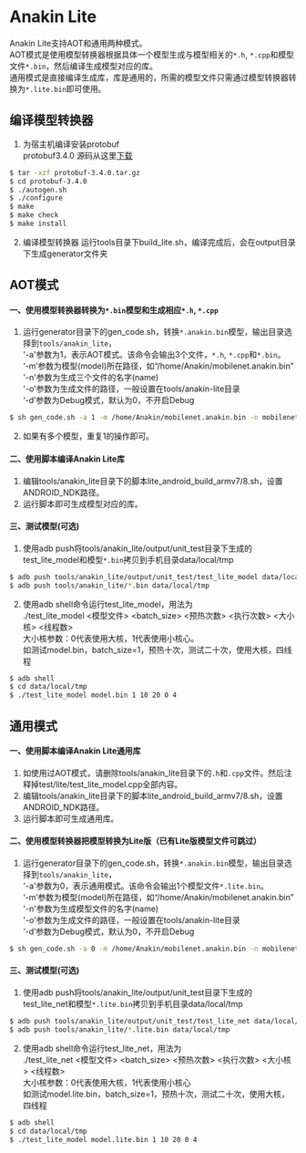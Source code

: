 # Anakin Lite
Anakin Lite支持AOT和通用两种模式。  
AOT模式是使用模型转换器根据具体一个模型生成与模型相关的`*.h`, `*.cpp`和模型文件`*.bin`，然后编译生成模型对应的库。  
通用模式是直接编译生成库，库是通用的，所需的模型文件只需通过模型转换器转换为`*.lite.bin`即可使用。  
## 编译模型转换器
1. 为宿主机编译安装protobuf   
protobuf3.4.0 源码从这里[下载](https://github.com/google/protobuf/releases/tag/v3.4.0)    
```bash
$ tar -xzf protobuf-3.4.0.tar.gz  
$ cd protobuf-3.4.0   
$ ./autogen.sh  
$ ./configure    
$ make  
$ make check   
$ make install
```
2. 编译模型转换器
运行tools目录下build_lite.sh，编译完成后，会在output目录下生成generator文件夹

## AOT模式
#### <span id = '0001'> 一、使用模型转换器转换为`*.bin`模型和生成相应`*.h`, `*.cpp` </span> ####
1. 运行generator目录下的gen_code.sh，转换`*.anakin.bin`模型，输出目录选择到`tools/anakin_lite`，  
'-a'参数为1，表示AOT模式。该命令会输出3个文件，`*.h`, `*.cpp`和`*.bin`。  
‘-m’参数为模型(model)所在路径，如“/home/Anakin/mobilenet.anakin.bin”  
'-n'参数为生成三个文件的名字(name)  
'-o'参数为生成文件的路径，一般设置在tools/anakin-lite目录  
‘-d’参数为Debug模式，默认为0，不开启Debug  
```bash
$ sh gen_code.sh -a 1 -m /home/Anakin/mobilenet.anakin.bin -n mobilenet -o ../../tools/anakin-lite -d 0
```
2. 如果有多个模型，重复1的操作即可。

#### <span id = '0002'> 二、使用脚本编译Anakin Lite库</span> ####
1. 编辑tools/anakin_lite目录下的脚本lite_android_build_armv7/8.sh，设置ANDROID_NDK路径。
2. 运行脚本即可生成模型对应的库。

#### <span id = '0001'> 三、测试模型(可选)</span> ####
1. 使用adb push将tools/anakin_lite/output/unit_test目录下生成的test_lite_model和模型`*.bin`拷贝到手机目录data/local/tmp
```bash
$ adb push tools/anakin_lite/output/unit_test/test_lite_model data/local/tmp 
$ adb push tools/anakin_lite/*.bin data/local/tmp 
```
2. 使用adb shell命令运行test_lite_model，用法为  
./test_lite_model <模型文件> <batch_size> <预热次数> <执行次数> <大小核> <线程数>   
大小核参数：0代表使用大核，1代表使用小核心。  
如测试model.bin，batch_size=1，预热十次，测试二十次，使用大核，四线程  
```bash
$ adb shell
$ cd data/local/tmp
$ ./test_lite_model model.bin 1 10 20 0 4
```

## 通用模式

#### <span id = '0001'> 一、使用脚本编译Anakin Lite通用库</span> ####
1. 如使用过AOT模式，请删除tools/anakin_lite目录下的`.h`和`.cpp`文件。然后注释掉test/lite/test_lite_model.cpp全部内容。
2. 编辑tools/anakin_lite目录下的脚本lite_android_build_armv7/8.sh，设置ANDROID_NDK路径。
3. 运行脚本即可生成通用库。

#### <span id = '0002'> 二、使用模型转换器把模型转换为Lite版（已有Lite版模型文件可跳过）</span> ####
1. 运行generator目录下的gen_code.sh，转换`*.anakin.bin`模型，输出目录选择到`tools/anakin_lite`，  
'-a'参数为0，表示通用模式。该命令会输出1个模型文件`*.lite.bin`。  
‘-m’参数为模型(model)所在路径，如“/home/Anakin/mobilenet.anakin.bin”  
'-n'参数为生成模型文件的名字(name)  
'-o'参数为生成文件的路径，一般设置在tools/anakin-lite目录  
‘-d’参数为Debug模式，默认为0，不开启Debug  
```bash
$ sh gen_code.sh -a 0 -m /home/Anakin/mobilenet.anakin.bin -n mobilenet -o ../../tools/anakin-lite -d 0
```

#### <span id = '0003'> 三、测试模型(可选)</span> ####
1. 使用adb push将tools/anakin_lite/output/unit_test目录下生成的test_lite_net和模型`*.lite.bin`拷贝到手机目录data/local/tmp
```bash
$ adb push tools/anakin_lite/output/unit_test/test_lite_net data/local/tmp 
$ adb push tools/anakin_lite/*.lite.bin data/local/tmp 
```
2. 使用adb shell命令运行test_lite_net，用法为  
./test_lite_net  <模型文件> <batch_size> <预热次数> <执行次数> <大小核> <线程数>   
大小核参数：0代表使用大核，1代表使用小核心  
如测试model.lite.bin，batch_size=1，预热十次，测试二十次，使用大核，四线程  
```bash
$ adb shell
$ cd data/local/tmp
$ ./test_lite_model model.lite.bin 1 10 20 0 4
```

